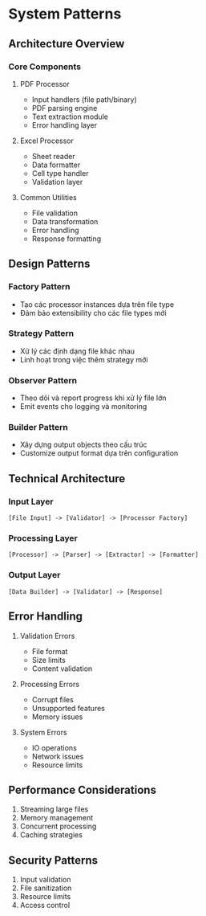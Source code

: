 # System Patterns

## Architecture Overview

### Core Components

1. PDF Processor

   - Input handlers (file path/binary)
   - PDF parsing engine
   - Text extraction module
   - Error handling layer

2. Excel Processor

   - Sheet reader
   - Data formatter
   - Cell type handler
   - Validation layer

3. Common Utilities
   - File validation
   - Data transformation
   - Error handling
   - Response formatting

## Design Patterns

### Factory Pattern

- Tạo các processor instances dựa trên file type
- Đảm bảo extensibility cho các file types mới

### Strategy Pattern

- Xử lý các định dạng file khác nhau
- Linh hoạt trong việc thêm strategy mới

### Observer Pattern

- Theo dõi và report progress khi xử lý file lớn
- Emit events cho logging và monitoring

### Builder Pattern

- Xây dựng output objects theo cấu trúc
- Customize output format dựa trên configuration

## Technical Architecture

### Input Layer

```
[File Input] -> [Validator] -> [Processor Factory]
```

### Processing Layer

```
[Processor] -> [Parser] -> [Extractor] -> [Formatter]
```

### Output Layer

```
[Data Builder] -> [Validator] -> [Response]
```

## Error Handling

1. Validation Errors

   - File format
   - Size limits
   - Content validation

2. Processing Errors

   - Corrupt files
   - Unsupported features
   - Memory issues

3. System Errors
   - IO operations
   - Network issues
   - Resource limits

## Performance Considerations

1. Streaming large files
2. Memory management
3. Concurrent processing
4. Caching strategies

## Security Patterns

1. Input validation
2. File sanitization
3. Resource limits
4. Access control

